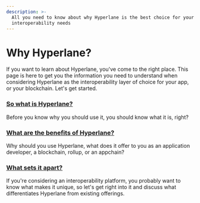 ```yaml
---
description: >-
  All you need to know about why Hyperlane is the best choice for your
  interoperability needs
---
```


# Why Hyperlane?

If you want to learn about Hyperlane, you've come to the right place. This page is here to get you the information you need to understand when considering Hyperlane as the interoperability layer of choice for your app, or your blockchain. Let's get started.

### [So what is Hyperlane?](so-what-is-hyperlane.md)

Before you know why you should use it, you should know what it is, right?

### [What are the benefits of Hyperlane?](what-are-the-benefits-of-hyperlane.md)

Why should you use Hyperlane, what does it offer to you as an application developer, a blockchain, rollup, or an appchain?

### [What sets it apart?](what-sets-hyperlane-apart.md)

If you're considering an interoperability platform, you probably want to know what makes it unique, so let's get right into it and discuss what differentiates Hyperlane from existing offerings.&#x20;



#### &#x20; 
